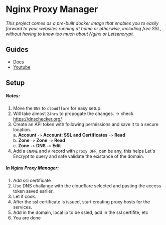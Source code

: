 # Nginx Proxy Manager
_This project comes as a pre-built docker image that enables you to easily forward to your websites running at home or otherwise, including free SSL, without having to know too much about Nginx or Letsencrypt._

## Guides
- [Docs](https://nginxproxymanager.com/)
- [Youtube](https://www.youtube.com/watch?v=qlcVx-k-02E&t=2s)

## Setup
##### Notes:
1. Move the `DNS` to `cloudflare` for easy setup.
2. Will take almost `24hrs` to propogate the changes. -> check https://dnschecker.org/
3. Create an API token with following permissions and save it to a secure location.\
	a. **Account** `->` **Account: SSL and Certificates** `->` **Read**\
	b. **Zone** `->` **Zone** `->` **Read**\
	c. **Zone** `->` **DNS** `->` **Edit**
4. Add a `CNAME` and `A` record with `proxy OFF`, can be any, this helps Let's Encrypt to query and safe validate the existance of the domain.

#####  In Nginx Proxy Manager:
1. Add ssl certificate
2. Use DNS challange with the cloudflare selected and pasting the access token saved earlier.
3. Let it cook.
4. After the ssl certificate is issued, start creating proxy hosts for the services.
5. Add in the domain, local ip to be ssled, add in the ssl certifite, etc
6. You are done